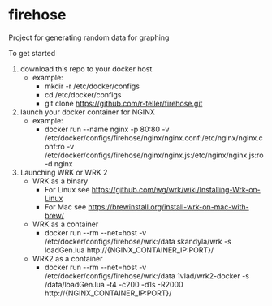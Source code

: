 # firehose
Project for generating random data for graphing

To get started
1. download this repo to your docker host
    - example:
        - mkdir -r /etc/docker/configs
        - cd /etc/docker/configs
        - git clone https://github.com/r-teller/firehose.git
2. launch your docker container for NGINX 
    - example:
        - docker run --name nginx -p 80:80 -v /etc/docker/configs/firehose/nginx/nginx.conf:/etc/nginx/nginx.conf:ro -v /etc/docker/configs/firehose/nginx/nginx.js:/etc/nginx/nginx.js:ro -d nginx
3. Launching WRK or WRK 2
    - WRK as a binary   
        - For Linux see https://github.com/wg/wrk/wiki/Installing-Wrk-on-Linux
        - For Mac see https://brewinstall.org/install-wrk-on-mac-with-brew/
    - WRK as a container
        - docker run --rm  --net=host -v /etc/docker/configs/firehose/wrk:/data skandyla/wrk -s loadGen.lua http://{NGINX_CONTAINER_IP:PORT}/
    - WRK2 as a container
        - docker run --rm --net=host -v /etc/docker/configs/firehose/wrk:/data 1vlad/wrk2-docker -s /data/loadGen.lua -t4 -c200 -d1s -R2000 http://{NGINX_CONTAINER_IP:PORT}/
